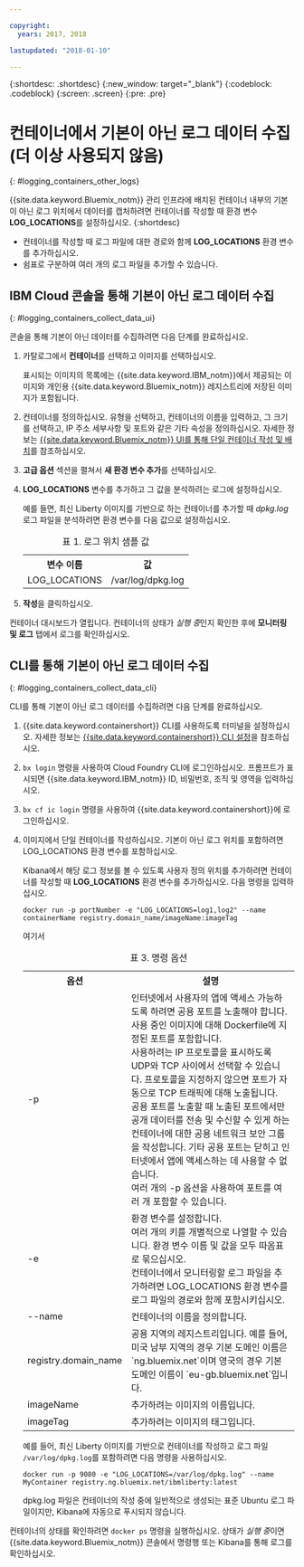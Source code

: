 ```yaml
---

copyright:
  years: 2017, 2018

lastupdated: "2018-01-10"

---
```




{:shortdesc: .shortdesc}
{:new_window: target="_blank"}
{:codeblock: .codeblock}
{:screen: .screen}
{:pre: .pre}


# 컨테이너에서 기본이 아닌 로그 데이터 수집(더 이상 사용되지 않음)
{: #logging_containers_other_logs}

{{site.data.keyword.Bluemix_notm}} 관리 인프라에 배치된 컨테이너 내부의 기본이 아닌 로그 위치에서 데이터를 캡처하려면 컨테이너를 작성할 때 환경 변수 **LOG_LOCATIONS**를 설정하십시오.
{:shortdesc}

* 컨테이너를 작성할 때 로그 파일에 대한 경로와 함께 **LOG_LOCATIONS** 환경 변수를 추가하십시오. 
* 쉼표로 구분하여 여러 개의 로그 파일을 추가할 수 있습니다. 

## IBM Cloud 콘솔을 통해 기본이 아닌 로그 데이터 수집
{: #logging_containers_collect_data_ui}

콘솔을 통해 기본이 아닌 데이터를 수집하려면 다음 단계를 완료하십시오.

1. 카탈로그에서 **컨테이너**를 선택하고 이미지를 선택하십시오. 

    표시되는 이미지의 목록에는 {{site.data.keyword.IBM_notm}}에서 제공되는 이미지와 개인용 {{site.data.keyword.Bluemix_notm}} 레지스트리에 저장된 이미지가 포함됩니다. 

2. 컨테이너를 정의하십시오. 유형을 선택하고, 컨테이너의 이름을 입력하고, 그 크기를 선택하고, IP 주소 세부사항 및 포트와 같은 기타 속성을 정의하십시오. 자세한 정보는 [{{site.data.keyword.Bluemix_notm}} UI를 통해 단일 컨테이너 작성 및 배치](/docs/containers/container_single_ui.html#gui)를 참조하십시오. 

3. **고급 옵션** 섹션을 펼쳐서 **새 환경 변수 추가**를 선택하십시오.

4. **LOG_LOCATIONS** 변수를 추가하고 그 값을 분석하려는 로그에 설정하십시오.

    예를 들면, 최신 Liberty 이미지를 기반으로 하는 컨테이너를 추가할 때 *dpkg.log* 로그 파일을 분석하려면 환경 변수를 다음 값으로 설정하십시오. 
    
    <table>
      <caption>표 1. 로그 위치 샘플 값</caption>
      <tbody>
        <tr>
          <th align="center">변수 이름</th>
          <th align="center">값</th>
        </tr>
        <tr>
          <td align="left">LOG_LOCATIONS</td>
          <td align="left">/var/log/dpkg.log</td>
        </tr>
      </tbody>
    </table>

4. **작성**을 클릭하십시오.

컨테이너 대시보드가 열립니다. 컨테이너의 상태가 *실행 중*인지 확인한 후에 **모니터링 및 로그** 탭에서 로그를 확인하십시오.


## CLI를 통해 기본이 아닌 로그 데이터 수집
{: #logging_containers_collect_data_cli}

CLI를 통해 기본이 아닌 로그 데이터를 수집하려면 다음 단계를 완료하십시오.

1. {{site.data.keyword.containershort}} CLI를 사용하도록 터미널을 설정하십시오. 자세한 정보는 [{{site.data.keyword.containershort}} CLI 설정](/docs/containers/container_cli_cfic_install.html)을 참조하십시오. 

2. `bx login` 명령을 사용하여 Cloud Foundry CLI에 로그인하십시오. 프롬프트가 표시되면 {{site.data.keyword.IBM_notm}} ID, 비밀번호, 조직 및 영역을 입력하십시오.  

3. `bx cf ic login` 명령을 사용하여 {{site.data.keyword.containershort}}에 로그인하십시오. 

4. 이미지에서 단일 컨테이너를 작성하십시오. 기본이 아닌 로그 위치를 포함하려면 LOG_LOCATIONS 환경 변수를 포함하십시오.   

    Kibana에서 해당 로그 정보를 볼 수 있도록 사용자 정의 위치를 추가하려면 컨테이너를 작성할 때 **LOG_LOCATIONS** 환경 변수를 추가하십시오. 다음 명령을 입력하십시오.
    
    `docker run -p portNumber -e "LOG_LOCATIONS=log1,log2" --name containerName registry.domain_name/imageName:imageTag`
    
    여기서
    
     <table>
      <caption>표 3. 명령 옵션</caption>
      <tbody>
        <tr>
          <th align="center">옵션</th>
          <th align="center">설명</th>
        </tr>
        <tr>
          <td align="left">-p</td>
          <td align="left"> 인터넷에서 사용자의 앱에 액세스 가능하도록 하려면 공용 포트를 노출해야 합니다. 사용 중인 이미지에 대해 Dockerfile에 지정된 포트를 포함합니다. <br> 사용하려는 IP 프로토콜을 표시하도록 UDP와 TCP 사이에서 선택할 수 있습니다. 프로토콜을 지정하지 않으면 포트가 자동으로 TCP 트래픽에 대해 노출됩니다. <br> 공용 포트를 노출할 때 노출된 포트에서만 공개 데이터를 전송 및 수신할 수 있게 하는 컨테이너에 대한 공용 네트워크 보안 그룹을 작성합니다. 기타 공용 포트는 닫히고 인터넷에서 앱에 액세스하는 데 사용할 수 없습니다. <br> 여러 개의 -p 옵션을 사용하여 포트를 여러 개 포함할 수 있습니다. </td>
        </tr>
        <tr>
          <td align="left">-e</td>
          <td align="left">환경 변수를 설정합니다. <br> 여러 개의 키를 개별적으로 나열할 수 있습니다. 환경 변수 이름 및 값을 모두 따옴표로 묶으십시오. <br> 컨테이너에서 모니터링할 로그 파일을 추가하려면 LOG_LOCATIONS 환경 변수를 로그 파일의 경로와 함께 포함시키십시오. </td>
        </tr>
        <tr>
          <td align="left">--name</td>
          <td align="left">컨테이너의 이름을 정의합니다. </td>
        </tr>
	<tr>
          <td align="left">registry.domain_name</td>
          <td align="left">공용 지역의 레지스트리입니다. 예를 들어, 미국 남부 지역의 경우 기본 도메인 이름은 `ng.bluemix.net`이며 영국의 경우 기본 도메인 이름이 `eu-gb.bluemix.net`입니다. </td>
        </tr>
        <tr>
          <td align="left">imageName</td>
          <td align="left">추가하려는 이미지의 이름입니다.</td>
        </tr>
	<tr>
          <td align="left">imageTag</td>
          <td align="left">추가하려는 이미지의 태그입니다.</td>
        </tr>
      </tbody>
    </table>
    
    예를 들어, 최신 Liberty 이미지를 기반으로 컨테이너를 작성하고 로그 파일 `/var/log/dpkg.log`를 포함하려면 다음 명령을 사용하십시오. 
    
    `docker run -p 9080 -e "LOG_LOCATIONS=/var/log/dpkg.log" --name MyContainer registry.ng.bluemix.net/ibmliberty:latest`
    
    dpkg.log 파일은 컨테이너의 작성 중에 일반적으로 생성되는 표준 Ubuntu 로그 파일이지만, Kibana에 자동으로 푸시되지 않습니다.

컨테이너의 상태를 확인하려면 `docker ps` 명령을 실행하십시오. 상태가 *실행 중*이면 {{site.data.keyword.Bluemix_notm}} 콘솔에서 명령행 또는 Kibana를 통해 로그를 확인하십시오. 



